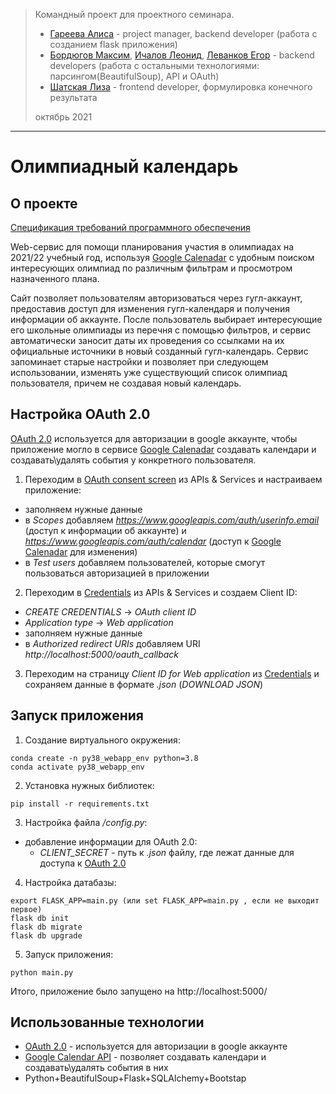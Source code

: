 > Командный проект для проектного семинара.
> * [Гареева Алиса] - project manager, backend developer (работа с созданием flask приложения)
> * [Бордюгов Максим], [Ичалов Леонид], [Леванков Егор] - backend developers (работа с остальными технологиями: парсингом(BeautifulSoup), API и OAuth)
> * [Шатская Лиза]  - frontend developer, формулировка конечного результата
>  
> октябрь 2021
___

# Олимпиадный календарь

## О проекте

[Спецификация требований программного обеспечения]

Web-сервис для помощи планирования участия в олимпиадах на 2021/22 учебный год, используя [Google Calenadar] с удобным поиском интересующих олимпиад по различным фильтрам и просмотром назначенного плана.

Сайт позволяет пользователям авторизоваться через гугл-аккаунт, предоставив доступ для изменения гугл-календаря и получения информации об аккаунте. После пользователь выбирает интересующие его школьные олимпиады из перечня с помощью фильтров, и сервис автоматически заносит даты их проведения со ссылками на их официальные источники в новый созданный гугл-календарь. Сервис запоминает старые настройки и позволяет при следующем использовании, изменять уже существующий список олимпиад пользователя, причем не создавая новый календарь.

## Настройка OAuth 2.0
[OAuth 2.0] используется для авторизации в google аккаунте, чтобы приложение могло в сервисе [Google Calenadar] создавать календари и создавать\удалять события у конкретного пользователя.

1. Переходим в [OAuth consent screen] из APIs & Services и настраиваем приложение:
  * заполняем нужные данные
  * в *Scopes* добавляем *https://www.googleapis.com/auth/userinfo.email* (доступ к информации об аккаунте) и *https://www.googleapis.com/auth/calendar* (доступ к [Google Calenadar] для изменения)
  * в *Test users* добавляем пользователей, которые смогут пользоваться авторизацией в приложении

2. Переходим в [Credentials] из APIs & Services и создаем Client ID:
  * *CREATE CREDENTIALS* -> *OAuth client ID*
  * *Application type* -> *Web application*
  * заполняем нужные данные
  * в *Authorized redirect URIs* добавляем URI *http://localhost:5000/oauth_callback*

3. Переходим на страницу *Client ID for Web application* из [Credentials] и сохраняем данные в формате *.json* (*DOWNLOAD JSON*)

## Запуск приложения

1. Создание виртуального окружения:
```
conda create -n py38_webapp_env python=3.8
conda activate py38_webapp_env
```

2. Установка нужных библиотек:
```
pip install -r requirements.txt
```

3. Настройка файла */config.py*:
* добавление информации для OAuth 2.0:
  * *CLIENT_SECRET* - путь к *.json* файлу, где лежат данные для доступа к [OAuth 2.0]

4. Настройка датабазы:
```
export FLASK_APP=main.py (или set FLASK_APP=main.py , если не выходит первое)
flask db init
flask db migrate
flask db upgrade
```

5. Запуск приложения:

```
python main.py
```
Итого, приложение было запущено на http://localhost:5000/

## Использованные технологии

* [OAuth 2.0] - используется для авторизации в google аккаунте
* [Google Calendar API] - позволяет создавать календари и создавать\удалять события в них
* Python+BeautifulSoup+Flask+SQLAlchemy+Bootstap


[Гареева Алиса]:<https://github.com/GareevaAlice>
[Бордюгов Максим]:<https://github.com/DedAzaMarks>
[Ичалов Леонид]:<https://github.com/Leo-nid>
[Леванков Егор]:<https://github.com/elevankoff>
[Шатская Лиза]:<https://github.com/NanamyYu>
[Спецификация требований программного обеспечения]:<https://docs.google.com/document/d/1XFEL_6hiaVhY-LgMXNDbAMNh4pqtLTjGomNfn3OpKzw/edit?usp=sharing>
[OAuth 2.0]:<https://developers.google.com/youtube/v3/guides/auth/server-side-web-apps>
[OAuth consent screen]:<https://console.cloud.google.com/apis/credentials/consent>
[Credentials]:<https://console.cloud.google.com/apis/credentials>
[Google Calenadar]:<https://calendar.google.com/calendar>
[Google Calendar API]:<https://developers.google.com/calendar/api>
